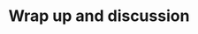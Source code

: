 ---
layout: episode
title: "Wrap up and discussion"
teaching: 15
exercises: 15
questions:
objectives:
keypoints:
start: false
---